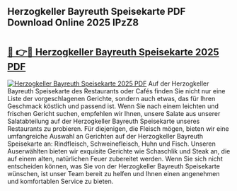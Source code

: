 ## Herzogkeller Bayreuth Speisekarte PDF Download Online 2025 lPzZ8

# <h2><a href="http://gc65mr.nevu.top/?p=Herzogkeller+Bayreuth+Speisekarte">🔗 👉🔴 Herzogkeller Bayreuth Speisekarte 2025 PDF</a></h2>

[![Herzogkeller Bayreuth Speisekarte 2025 PDF](https://i.imgur.com/dBaPXMq.png)](http://gc65mr.nevu.top/?p=Herzogkeller+Bayreuth+Speisekarte)
Auf der Herzogkeller Bayreuth Speisekarte des Restaurants oder Cafés finden Sie nicht nur eine Liste der vorgeschlagenen Gerichte, sondern auch etwas, das für Ihren Geschmack köstlich und passend ist. Wenn Sie nach einem leichten und frischen Gericht suchen, empfehlen wir Ihnen, unsere Salate aus unserer Salatabteilung auf der Herzogkeller Bayreuth Speisekarte unseres Restaurants zu probieren. Für diejenigen, die Fleisch mögen, bieten wir eine umfangreiche Auswahl an Gerichten auf der Herzogkeller Bayreuth Speisekarte an: Rindfleisch, Schweinefleisch, Huhn und Fisch. Unseren Auserwählten bieten wir exquisite Gerichte wie Schaschlik und Steak an, die auf einem alten, natürlichen Feuer zubereitet werden. Wenn Sie sich nicht entscheiden können, was Sie von der Herzogkeller Bayreuth Speisekarte wünschen, ist unser Team bereit zu helfen und Ihnen einen angenehmen und komfortablen Service zu bieten.
